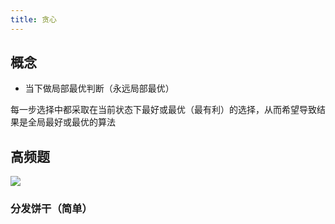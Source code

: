 ```yaml
---
title: 贪心
---
```


## 概念

- 当下做局部最优判断（永远局部最优）

每一步选择中都采取在当前状态下最好或最优（最有利）的选择，从而希望导致结果是全局最好或最优的算法



## 高频题

![](https://vp-blog-img.oss-cn-shanghai.aliyuncs.com/2021/algorithm/leetcode/%E8%B4%AA%E5%BF%83.png)

### 分发饼干（简单）


